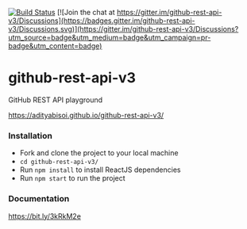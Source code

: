 [![Build Status](https://travis-ci.org/adityabisoi/github-rest-api-v3.svg?branch=main)](https://travis-ci.org/adityabisoi/github-rest-api-v3) [![Join the chat at https://gitter.im/github-rest-api-v3/Discussions](https://badges.gitter.im/github-rest-api-v3/Discussions.svg)](https://gitter.im/github-rest-api-v3/Discussions?utm_source=badge&utm_medium=badge&utm_campaign=pr-badge&utm_content=badge)

# github-rest-api-v3
GitHub REST API playground

https://adityabisoi.github.io/github-rest-api-v3/

### Installation
* Fork and clone the project to your local machine
* `cd github-rest-api-v3/`
* Run `npm install` to install ReactJS dependencies
* Run `npm start` to run the project

### Documentation
https://bit.ly/3kRkM2e
